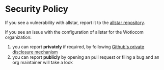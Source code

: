 # Security Policy

If you see a vulnerability with allstar, report it to the [allstar repository](https://github.com/ossf/allstar).

If you see an issue with the configuration of allstar for the Wotlocom organization:

1. you can report **privately** if required, by following [Github's private disclosure mechanism](https://docs.github.com/en/code-security/security-advisories/guidance-on-reporting-and-writing-information-about-vulnerabilities/privately-reporting-a-security-vulnerability)
1. you can report **publicly** by opening an pull request or filing a bug and an org maintainer will take a look
